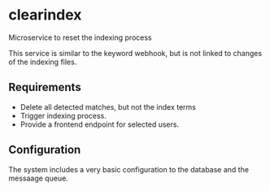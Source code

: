 # clearindex
Microservice to reset the indexing process

This service is similar to the keyword webhook, but is not linked to changes of the indexing files.

## Requirements

- Delete all detected matches, but not the index terms
- Trigger indexing process. 
- Provide a frontend endpoint for selected users. 

## Configuration 

The system includes a very basic configuration to the database and the messaage queue.
